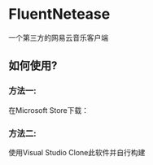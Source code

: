 # FluentNetease
一个第三方的网易云音乐客户端

## 如何使用?
### 方法一:
在Microsoft Store下载：

### 方法二:
使用Visual Studio Clone此软件并自行构建
